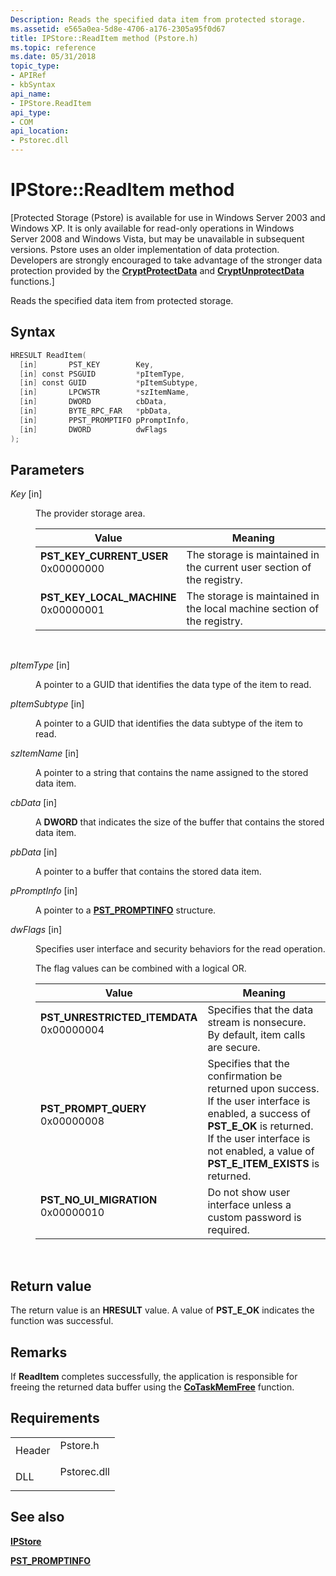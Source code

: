 ```yaml
---
Description: Reads the specified data item from protected storage.
ms.assetid: e565a0ea-5d8e-4706-a176-2305a95f0d67
title: IPStore::ReadItem method (Pstore.h)
ms.topic: reference
ms.date: 05/31/2018
topic_type: 
- APIRef
- kbSyntax
api_name: 
- IPStore.ReadItem
api_type: 
- COM
api_location: 
- Pstorec.dll
---
```


# IPStore::ReadItem method

\[Protected Storage (Pstore) is available for use in Windows Server 2003 and Windows XP. It is only available for read-only operations in Windows Server 2008 and Windows Vista, but may be unavailable in subsequent versions. Pstore uses an older implementation of data protection. Developers are strongly encouraged to take advantage of the stronger data protection provided by the [**CryptProtectData**](/windows/win32/api/dpapi/nf-dpapi-cryptprotectdata) and [**CryptUnprotectData**](/windows/win32/api/dpapi/nf-dpapi-cryptunprotectdata) functions.\]

Reads the specified data item from protected storage.

## Syntax


```C++
HRESULT ReadItem(
  [in]       PST_KEY        Key,
  [in] const PSGUID         *pItemType,
  [in] const GUID           *pItemSubtype,
  [in]       LPCWSTR        *szItemName,
  [in]       DWORD          cbData,
  [in]       BYTE_RPC_FAR   *pbData,
  [in]       PPST_PROMPTIFO pPromptInfo,
  [in]       DWORD          dwFlags
);
```



## Parameters

<dl> <dt>

*Key* \[in\]
</dt> <dd>

The provider storage area.



| Value                                                                                                                                                                                                                                                   | Meaning                                                                            |
|---------------------------------------------------------------------------------------------------------------------------------------------------------------------------------------------------------------------------------------------------------|------------------------------------------------------------------------------------|
| <span id="PST_KEY_CURRENT_USER"></span><span id="pst_key_current_user"></span><dl> <dt>**PST\_KEY\_CURRENT\_USER**</dt> <dt>0x00000000</dt> </dl>    | The storage is maintained in the current user section of the registry.<br/>  |
| <span id="PST_KEY_LOCAL_MACHINE"></span><span id="pst_key_local_machine"></span><dl> <dt>**PST\_KEY\_LOCAL\_MACHINE**</dt> <dt>0x00000001</dt> </dl> | The storage is maintained in the local machine section of the registry.<br/> |



 

</dd> <dt>

*pItemType* \[in\]
</dt> <dd>

A pointer to a GUID that identifies the data type of the item to read.

</dd> <dt>

*pItemSubtype* \[in\]
</dt> <dd>

A pointer to a GUID that identifies the data subtype of the item to read.

</dd> <dt>

*szItemName* \[in\]
</dt> <dd>

A pointer to a string that contains the name assigned to the stored data item.

</dd> <dt>

*cbData* \[in\]
</dt> <dd>

A **DWORD** that indicates the size of the buffer that contains the stored data item.

</dd> <dt>

*pbData* \[in\]
</dt> <dd>

A pointer to a buffer that contains the stored data item.

</dd> <dt>

*pPromptInfo* \[in\]
</dt> <dd>

A pointer to a [**PST\_PROMPTINFO**](pst-promptinfo.md) structure.

</dd> <dt>

*dwFlags* \[in\]
</dt> <dd>

Specifies user interface and security behaviors for the read operation.

The flag values can be combined with a logical OR.



| Value                                                                                                                                                                                                                                                              | Meaning                                                                                                                                                                                                                                |
|--------------------------------------------------------------------------------------------------------------------------------------------------------------------------------------------------------------------------------------------------------------------|----------------------------------------------------------------------------------------------------------------------------------------------------------------------------------------------------------------------------------------|
| <span id="PST_UNRESTRICTED_ITEMDATA"></span><span id="pst_unrestricted_itemdata"></span><dl> <dt>**PST\_UNRESTRICTED\_ITEMDATA**</dt> <dt>0x00000004</dt> </dl> | Specifies that the data stream is nonsecure. By default, item calls are secure.<br/>                                                                                                                                             |
| <span id="PST_PROMPT_QUERY"></span><span id="pst_prompt_query"></span><dl> <dt>**PST\_PROMPT\_QUERY**</dt> <dt>0x00000008</dt> </dl>                            | Specifies that the confirmation be returned upon success. If the user interface is enabled, a success of **PST\_E\_OK** is returned. If the user interface is not enabled, a value of **PST\_E\_ITEM\_EXISTS** is returned.<br/> |
| <span id="PST_NO_UI_MIGRATION"></span><span id="pst_no_ui_migration"></span><dl> <dt>**PST\_NO\_UI\_MIGRATION**</dt> <dt>0x00000010</dt> </dl>                  | Do not show user interface unless a custom password is required.<br/>                                                                                                                                                            |



 

</dd> </dl>

## Return value

The return value is an **HRESULT** value. A value of **PST\_E\_OK** indicates the function was successful.

## Remarks

If **ReadItem** completes successfully, the application is responsible for freeing the returned data buffer using the [**CoTaskMemFree**](/windows/win32/api/combaseapi/nf-combaseapi-cotaskmemfree) function.

## Requirements



|                   |                                                                                        |
|-------------------|----------------------------------------------------------------------------------------|
| Header<br/> | <dl> <dt>Pstore.h</dt> </dl>    |
| DLL<br/>    | <dl> <dt>Pstorec.dll</dt> </dl> |



## See also

<dl> <dt>

[**IPStore**](ipstore.md)
</dt> <dt>

[**PST\_PROMPTINFO**](pst-promptinfo.md)
</dt> </dl>

 

 